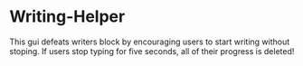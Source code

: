 # Writing-Helper

This gui defeats writers block by encouraging users to start writing without stoping. If users stop typing for five seconds, all of their progress is deleted! 
